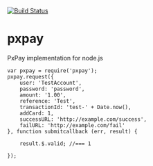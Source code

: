 [![Build Status](https://travis-ci.org/Kevnz/pxpay.png?branch=master)](https://travis-ci.org/Kevnz/pxpay)

pxpay
=====

PxPay implementation for node.js

```
var pxpay = require('pxpay');
pxpay.request({
    user: 'TestAccount',
    password: 'password',
    amount: '1.00',
    reference: 'Test',
    transactionId: 'test-' + Date.now(),
    addCard: 1,
    successURL: 'http://example.com/success',
    failURL: 'http://example.com/fail'
}, function submitcallback (err, result) {

    result.$.valid; //=== 1

});
```
